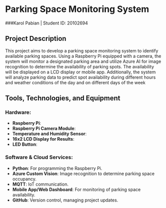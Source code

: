 # Parking Space Monitoring System
###Karol Pabian | Student ID: 20102694

## Project Description
This project aims to develop a parking space monitoring system to identify available parking spaces. Using a Raspberry Pi equipped with a camera, the system will monitor a designated parking area and utilize Azure AI for image recognition to determine the availability of parking spots. The availability will be displayed on a LCD display or mobile app. Additionally, the system will analyze parking data to predict spot availability during different hours and weather conditions of the day and on different days of the week

## Tools, Technologies, and Equipment

### Hardware:
- **Raspberry Pi**:
- **Raspberry Pi Camera Module**:
- **Temperature and Humidity Sensor**:
- **16x2 LCD Display for Results**:
- **LED Button**:



### Software & Cloud Services:
- **Python**: For programming the Raspberry Pi.
- **Azure Custom Vision**: Image recognition to determine parking space occupancy.
- **MQTT**: IoT communication.
- **Mobile App/Web Dashboard**: For monitoring of parking space availability.
- **GitHub**: Version control, managing project updates.
